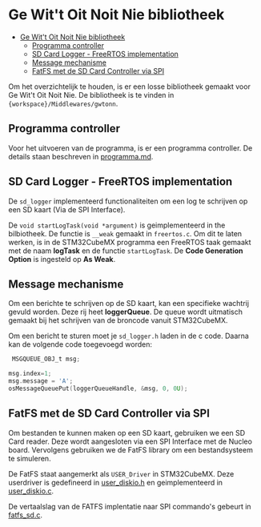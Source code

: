 # Ge Wit't Oit Noit Nie bibliotheek

- [Ge Wit't Oit Noit Nie bibliotheek](#ge-witt-oit-noit-nie-bibliotheek)
  - [Programma controller](#programma-controller)
  - [SD Card Logger - FreeRTOS implementation](#sd-card-logger-freertos-implementation)
  - [Message mechanisme](#message-mechanisme)
  - [FatFS met de SD Card Controller via SPI](#fatfs-met-de-sd-card-controller-via-spi)

Om het overzichtelijk te houden, is er een losse bibliotheek gemaakt voor Ge Wit't Oit Noit Nie. De bibliotheek is te vinden in `{workspace}/Middlewares/gwtonn`.

## Programma controller

Voor het uitvoeren van de programma, is er een programma controller. De details staan beschreven in [programma.md](programma.md).

## SD Card Logger - FreeRTOS implementation

De `sd_logger` implementeerd functionaliteiten om een log te schrijven op een SD kaart (Via de SPI Interface).

De `void startLogTask(void *argument)` is geimplementeerd in the bilbiotheek. De functie is `__weak` gemaakt in `freertos.c`. Om dit te laten werken, is in de STM32CubeMX programma een FreeRTOS taak gemaakt met de naam **logTask** en de functie `startLogTask`. De **Code Generation Option** is ingesteld op **As Weak**.

## Message mechanisme

Om een berichte te schrijven op de SD kaart, kan een specifieke wachtrij gevuld worden. Deze rij heet **loggerQueue**. De queue wordt uitmatisch gemaakt bij het schrijven van de broncode vanuit STM32CubeMX.

Om een bericht te sturen moet je `sd_logger.h` laden in de c code. Daarna kan de volgende code toegevoegd worden:

```C
 MSGQUEUE_OBJ_t msg;

msg.index=1;
msg.message = 'A';
osMessageQueuePut(loggerQueueHandle, &msg, 0, 0U);
```

## FatFS met de SD Card Controller via SPI

Om bestanden te kunnen maken op een SD kaart, gebruiken we een SD Card reader. Deze wordt aangesloten via een SPI Interface met de Nucleo board. Vervolgens gebruiken we de FatFS library om een bestandsysteem te simuleren.

De FatFS staat aangemerkt als `USER_Driver` in STM32CubeMX. Deze userdriver is gedefineerd in [user_diskio.h](https://github.com/Ge-Wit-t-Oit-Noit-Nie/2025-software/blob/625d55744113268ce4867d9d272ac160e8ca30f1/FATFS/Target/user_diskio.h) en geimplementeerd in  [user_diskio.c](https://github.com/Ge-Wit-t-Oit-Noit-Nie/2025-software/blob/625d55744113268ce4867d9d272ac160e8ca30f1/FATFS/Target/user_diskio.c).

De vertaalslag van de FATFS implentatie naar SPI commando's gebeurt in [fatfs_sd.c](https://github.com/Ge-Wit-t-Oit-Noit-Nie/2025-software/blob/625d55744113268ce4867d9d272ac160e8ca30f1/Middlewares/gwtonn/fatfs_sd.c).
